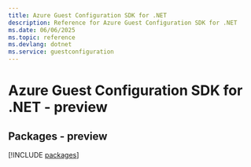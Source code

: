 ```yaml
---
title: Azure Guest Configuration SDK for .NET
description: Reference for Azure Guest Configuration SDK for .NET
ms.date: 06/06/2025
ms.topic: reference
ms.devlang: dotnet
ms.service: guestconfiguration
---
```

# Azure Guest Configuration SDK for .NET - preview
## Packages - preview
[!INCLUDE [packages](guest-configuration-index.md)]